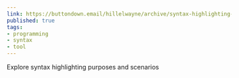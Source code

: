 ```yaml
---
link: https://buttondown.email/hillelwayne/archive/syntax-highlighting-is-a-waste-of-an-information/
published: true
tags:
- programming
- syntax
- tool
---
```


Explore syntax highlighting purposes and scenarios
